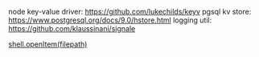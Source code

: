 node key-value driver:
https://github.com/lukechilds/keyv
pgsql kv store:
https://www.postgresql.org/docs/9.0/hstore.html
logging util:
https://github.com/klaussinani/signale



[shell.openItem(filepath)](https://electronjs.org/docs/api/shell#shellopenitemfullpath)





